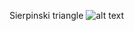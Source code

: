 Sierpinski triangle
![alt text](https://github.com/gaelhugo/ECAL_MID2/blob/master/2019/sierpinski/image.png)
